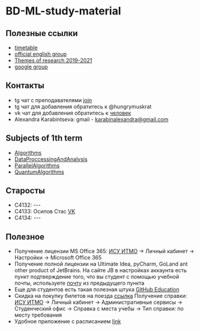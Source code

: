 # BD-ML-study-material

## Полезные ссылки
- [timetable](https://docs.google.com/document/d/1Id2FJN43KsOOIsTO9Utt3FIH3IQdeKqBDX9QIIN1z70/edit)
- [official english group](https://vk.com/english_ifmo) 
- [Themes of research 2019-2021](https://docs.google.com/spreadsheets/d/1pMOfVUWNY-fMccu5rP-MgcEPA-rO0yPr5On8ybgFkTw/edit#gid=346337369)
- [google group](https://groups.google.com/forum/?utm_medium=email&utm_source=footer#!forum/big-data--machine-learning)

## Контакты
- tg чат с преподавателями [join](https://t.me/joinchat/EeTCjEfAv8W_V049jWMQKw)
- tg чат для добавления обратитесь к @hungrymuskrat
- vk чат для добавления обратитесь к [человек](https://vk.com/id183492271)
- Alexandra Karabintseva: gmail - karabinalexandra@gmail.com

## Subjects of 1th term
- [Algorithms](Algorithms/README.md)
- [DataProccessingAndAnalysis](DataProccessingAndAnalysis/README.md)
- [ParallelAlgorithms](ParallelAlgorithms/README.md)
- [QuantumAlgorithms](QuantumAlgorithms/README.md)

## Старосты
- С4132: ---
- C4133: Осипов Стас [VK](https://vk.com/nemzs) 
- C4134: ---

## Полезное 
- Получение лицензии MS Office 365: [ИСУ ИТМО](https://isu.ifmo.ru) -> Личный кабинет -> Настройки -> Microsoft Office 365
- Получение полной лицензии на Ultimate Idea, pyCharm, GoLand ant other product of JetBrains. На сайте JB в настройках аккаунта есть пункт подтверждение того, что вы студент с помощью учебной почты, используете [почту](https://outlook.office365.com/mail/inbox) из предыдущего пункта 
- Еще для студентов есть такая полезная штука [GitHub Education](https://education.github.com/pack)
- Скидка на покупку билетов на поезда [ссылка](https://rzd-bonus.ru/student.html) Получение справки: [ИСУ ИТМО](https://isu.ifmo.ru) -> Личный кабинет -> Административные сервисы -> Студенческий офис -> Справка с места учебы -> Тип справки: по месту требования
- Удобное приложение с расписанием [link](https://play.google.com/store/apps/details?id=ru.ifmo.itmostudents&hl=en_US)
